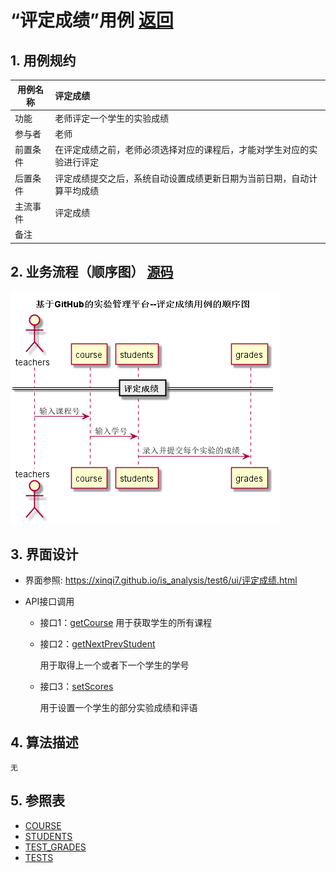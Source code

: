 ﻿<!-- markdownlint-disable MD033-->
<!-- 禁止MD033类型的警告 https://www.npmjs.com/package/markdownlint -->

# “评定成绩”用例 [返回](../README.md)
## 1. 用例规约

|用例名称|评定成绩|
|-------|:-------------|
|功能|老师评定一个学生的实验成绩|
|参与者|老师|
|前置条件|在评定成绩之前，老师必须选择对应的课程后，才能对学生对应的实验进行评定|
|后置条件| 评定成绩提交之后，系统自动设置成绩更新日期为当前日期，自动计算平均成绩|
|主流事件| 评定成绩|
|备注| |

## 2. 业务流程（顺序图） [源码](../src/评定成绩.puml)
![sequence1](../images/评定成绩.png) 

    
## 3. 界面设计
- 界面参照: https://xinqi7.github.io/is_analysis/test6/ui/评定成绩.html

- API接口调用
	- 接口1：[getCourse](../接口/getCourses.md)
	  用于获取学生的所有课程
	
    - 接口2：[getNextPrevStudent](../接口/getNextPrevStudent.md)
        
        用于取得上一个或者下一个学生的学号
        
    - 接口3：[setScores](../接口/setScores.md)
    
        用于设置一个学生的部分实验成绩和评语
    
## 4. 算法描述
    无
    
## 5. 参照表

- [COURSE](../数据库设计.md/#COURSE)
- [STUDENTS](../数据库设计.md/#STUDENTS)
- [TEST_GRADES](../数据库设计.md/#GRADES)
- [TESTS](../数据库设计.md/#TESTS)



